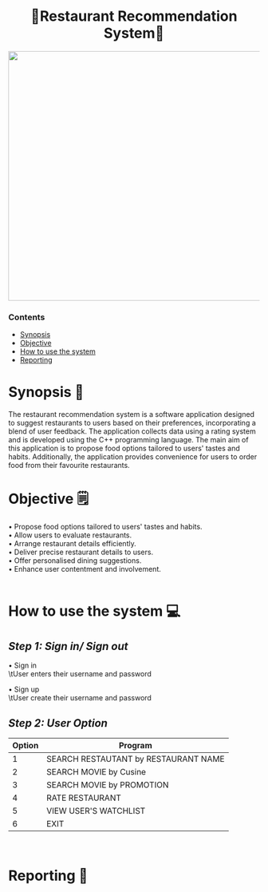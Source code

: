 <h1 align="center"> 🍝Restaurant Recommendation System🍝 </h1>
<image src = "Image/DINING.png" width="2000" height="500">

### Contents
- [Synopsis](https://github.com/jjn7702/SECJ1023-PT2/blob/main/Submission/sec08_23242/Potential_Insurance/Proposal/readme.md#synopsis-)
- [Objective](https://github.com/jjn7702/SECJ1023-PT2/blob/main/Submission/sec08_23242/Potential_Insurance/Proposal/readme.md#objective-%EF%B8%8F)
- [How to use the system](https://github.com/jjn7702/SECJ1023-PT2/tree/main/Submission/sec08_23242/Potential_Insurance/Proposal/readme.md#how-to-use-the-system)
- [Reporting](https://github.com/jjn7702/SECJ1023-PT2/tree/main/Submission/sec08_23242/Potential_Insurance/Proposal/readme.md#reporting)

# Synopsis 📖
The restaurant recommendation system is a software application designed to suggest restaurants to users based on their preferences, incorporating a blend of user feedback. The application collects data using a rating system and is developed using the C++ programming language.
The main aim of this application is to propose food options tailored to users' tastes and habits. Additionally, the application provides convenience for users to order food from their favourite restaurants.
<br>

# Objective 🗒️
• Propose food options tailored to users' tastes and habits. <br>
• Allow users to evaluate restaurants. <br>
• Arrange restaurant details efficiently. <br>
• Deliver precise restaurant details to users. <br>
• Offer personalised dining suggestions. <br>
• Enhance user contentment and involvement. <br> <br>

# How to use the system 💻

## ***Step 1: Sign in/ Sign out***
• Sign in <br>
  \tUser enters their username and password

• Sign up <br>
  \tUser create their username and password

## ***Step 2: User Option***
|Option|Program|
|---|---|
|1|SEARCH RESTAUTANT by RESTAURANT NAME|
|2|SEARCH MOVIE by Cusine|
|3|SEARCH MOVIE by PROMOTION|
|4|RATE RESTAURANT|
|5|VIEW USER'S WATCHLIST|
|6|EXIT|
<br>

# Reporting 📙
